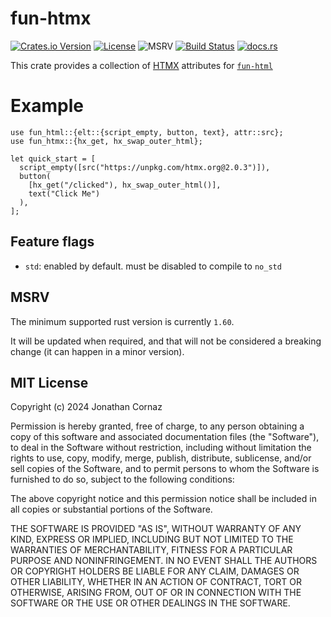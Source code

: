 # fun-htmx

[![Crates.io Version](https://img.shields.io/crates/v/fun-htmx)](https://crates.io/crates/fun-htmx)
[![License](https://img.shields.io/github/license/jcornaz/fun-htmx)](./LICENSE)
![MSRV](https://img.shields.io/crates/msrv/fun-htmx)
[![Build Status](https://img.shields.io/github/actions/workflow/status/jcornaz/fun-htmx/.github%2Fworkflows%2Fcheck.yml?branch=main)](https://github.com/jcornaz/fun-htmx/actions/workflows/check.yml?query=branch%3Amain)
[![docs.rs](https://img.shields.io/docsrs/fun-htmx)](https://docs.rs/fun-htmx)


This crate provides a collection of [HTMX](https://htmx.org) attributes for [`fun-html`](https://github.com/jcornaz/fun-html/)

# Example

```
use fun_html::{elt::{script_empty, button, text}, attr::src};
use fun_htmx::{hx_get, hx_swap_outer_html};

let quick_start = [
  script_empty([src("https://unpkg.com/htmx.org@2.0.3")]),
  button(
    [hx_get("/clicked"), hx_swap_outer_html()],
    text("Click Me")
  ),
];
```


## Feature flags

* `std`: enabled by default. must be disabled to compile to `no_std`


## MSRV

The minimum supported rust version is currently `1.60`.

It will be updated when required, and that will not be considered a breaking change (it can happen in a minor version).


## MIT License

Copyright (c) 2024 Jonathan Cornaz

Permission is hereby granted, free of charge, to any person obtaining a copy
of this software and associated documentation files (the "Software"), to deal
in the Software without restriction, including without limitation the rights
to use, copy, modify, merge, publish, distribute, sublicense, and/or sell
copies of the Software, and to permit persons to whom the Software is
furnished to do so, subject to the following conditions:

The above copyright notice and this permission notice shall be included in all
copies or substantial portions of the Software.

THE SOFTWARE IS PROVIDED "AS IS", WITHOUT WARRANTY OF ANY KIND, EXPRESS OR
IMPLIED, INCLUDING BUT NOT LIMITED TO THE WARRANTIES OF MERCHANTABILITY,
FITNESS FOR A PARTICULAR PURPOSE AND NONINFRINGEMENT. IN NO EVENT SHALL THE
AUTHORS OR COPYRIGHT HOLDERS BE LIABLE FOR ANY CLAIM, DAMAGES OR OTHER
LIABILITY, WHETHER IN AN ACTION OF CONTRACT, TORT OR OTHERWISE, ARISING FROM,
OUT OF OR IN CONNECTION WITH THE SOFTWARE OR THE USE OR OTHER DEALINGS IN THE
SOFTWARE.
